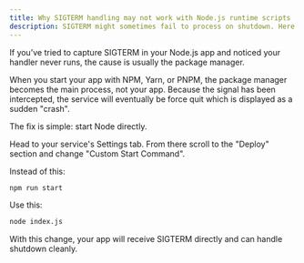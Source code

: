 ```yaml
---
title: Why SIGTERM handling may not work with Node.js runtime scripts
description: SIGTERM might sometimes fail to process on shutdown. Here's why
---
```


If you’ve tried to capture SIGTERM in your Node.js app and noticed your handler never runs, the cause is usually the package manager.

When you start your app with NPM, Yarn, or PNPM, the package manager becomes the main process, not your app.
Because the signal has been intercepted, the service will eventually be force quit which is displayed as a sudden "crash".

The fix is simple: start Node directly.

Head to your service's Settings tab. From there scroll to the "Deploy" section and change "Custom Start Command".

Instead of this:
```bash
npm run start
```

Use this:
```bash
node index.js
```

With this change, your app will receive SIGTERM directly and can handle shutdown cleanly.
